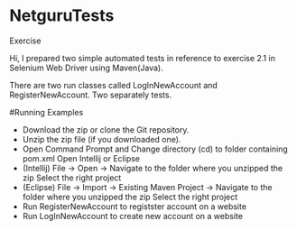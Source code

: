 # NetguruTests
Exercise

Hi,
I prepared two simple automated tests in reference to exercise 2.1 in Selenium Web Driver using Maven(Java).

There are two run classes called LogInNewAccount and RegisterNewAccount. Two separately tests.

#Running Examples
- Download the zip or clone the Git repository.<br>
- Unzip the zip file (if you downloaded one).<br>
- Open Command Prompt and Change directory (cd) to folder containing pom.xml
Open Intellij or Eclipse <br>
- (Intellij) File -> Open -> Navigate to the folder where you unzipped the zip
    Select the right project<br>
- (Eclipse) File -> Import -> Existing Maven Project -> Navigate to the folder where you unzipped the zip
Select the right project<br>
- Run RegisterNewAccount to registster account on a website<br>
- Run LogInNewAccount to create new account on a website
